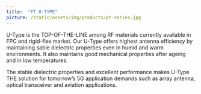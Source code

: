 ```yaml
---
title:  "PT U-TYPE"
picture: /static/assets/img/products/pt-series.jpg
---
```


U-Type is the TOP-OF-THE-LINE among RF materials currently available in FPC and rigid-flex market. Our U-Type offers highest antenna efficiency by maintaining sable dielectric properties even in humid and warm environments. It also maintains good mechanical properties after ageing and in low temperatures. 

The stable dielectric properties and excellent performance makes U-Type THE solution for tomorrow’s 5G application demands such as array antenna, optical transceiver and aviation applications.

